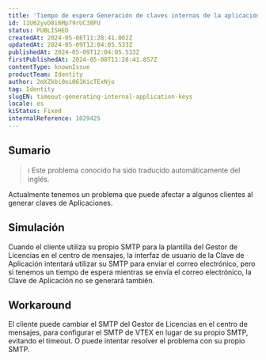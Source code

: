 ```yaml
---
title: 'Tiempo de espera Generación de claves internas de la aplicación'
id: 11U62yvD8i6Mp79rUC38FU
status: PUBLISHED
createdAt: 2024-05-08T11:28:41.002Z
updatedAt: 2024-05-09T12:04:05.533Z
publishedAt: 2024-05-09T12:04:05.533Z
firstPublishedAt: 2024-05-08T11:28:41.857Z
contentType: knownIssue
productTeam: Identity
author: 2mXZkbi0oi061KicTExNjo
tag: Identity
slugEN: timeout-generating-internal-application-keys
locale: es
kiStatus: Fixed
internalReference: 1029425
---
```


## Sumario

>ℹ️ Este problema conocido ha sido traducido automáticamente del inglés.



Actualmente tenemos un problema que puede afectar a algunos clientes al generar claves de Aplicaciones.


##

## Simulación



Cuando el cliente utiliza su propio SMTP para la plantilla del Gestor de Licencias en el centro de mensajes, la interfaz de usuario de la Clave de Aplicación intentará utilizar su SMTP para enviar el correo electrónico, pero si tenemos un tiempo de espera mientras se envía el correo electrónico, la Clave de Aplicación no se generará también.



## Workaround



El cliente puede cambiar el SMTP del Gestor de Licencias en el centro de mensajes, para configurar el SMTP de VTEX en lugar de su propio SMTP, evitando el timeout. O puede intentar resolver el problema con su propio SMTP.





